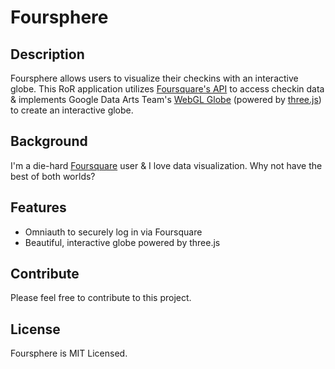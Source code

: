 # Foursphere

## Description

Foursphere allows users to visualize their checkins with an interactive globe. This RoR application utilizes [Foursquare's API](https://developer.foursquare.com/) to access checkin data & implements Google Data Arts Team's [WebGL Globe](https://github.com/dataarts/webgl-globe/) (powered by [three.js](http://threejs.org/)) to create an interactive globe.

## Background

I'm a die-hard [Foursquare](https://foursquare.com/) user & I love data visualization. Why not have the best of both worlds?

## Features

+ Omniauth to securely log in via Foursquare
+ Beautiful, interactive globe powered by three.js

## Contribute

Please feel free to contribute to this project.

## License

Foursphere is MIT Licensed.